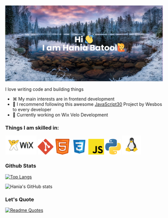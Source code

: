 [![MasterHead](banner-banner.png)](https://github.com/techanthere)



 I love writing code and building things
- ⌘ My main interests are in frontend development
- 🔖 I recommend following this awesome [JavaScript30](https://javascript30.com/) Project by Wesbos to every developer
- 📖 Currently working on Wix Velo Development



<h3>Things I am skilled in:</h3>

<p>
  <img src="logo/wix_logo.svg" alt="wix velo" width="100" height="60"/>
 <img src="logo/git.svg" alt="git" width="50" height="50"/>
  <img src="logo/html5.svg" alt="html5" width="50" height="50"/>
  <img src="logo/css3.svg" alt="css3" width="50" height="50"/>
  <img src="logo/javascript.svg" alt="javascript" width="50" height="50"/>
  <img src="logo/python.svg" alt="python" width="50" height="50"/>
  <img src="logo/linux.svg" alt="figma" width="60" height="60"/>
</p>

<h3> Github Stats </h3>

[![Top Langs](https://github-readme-stats.vercel.app/api/top-langs/?username=techanthere&layout=compact&theme=dark)](https://github.com/anuraghazra/github-readme-stats)


![Hania's GitHub stats](https://github-readme-stats.vercel.app/api?username=techanthere&show_icons=true&theme=dark)

<h3>Let's Quote</h3>

[![Readme Quotes](https://quotes-github-readme.vercel.app/api?type=horizontal&theme=dark)](https://github.com/piyushsuthar/github-readme-quotes)

